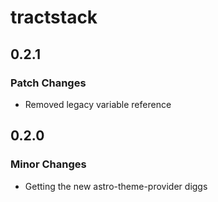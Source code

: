 # tractstack

## 0.2.1

### Patch Changes

- Removed legacy variable reference

## 0.2.0

### Minor Changes

- Getting the new astro-theme-provider diggs
